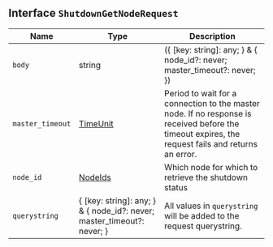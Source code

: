 ## Interface `ShutdownGetNodeRequest`

| Name | Type | Description |
| - | - | - |
| `body` | string | ({ [key: string]: any; } & { node_id?: never; master_timeout?: never; }) | All values in `body` will be added to the request body. |
| `master_timeout` | [TimeUnit](./TimeUnit.md) | Period to wait for a connection to the master node. If no response is received before the timeout expires, the request fails and returns an error. |
| `node_id` | [NodeIds](./NodeIds.md) | Which node for which to retrieve the shutdown status |
| `querystring` | { [key: string]: any; } & { node_id?: never; master_timeout?: never; } | All values in `querystring` will be added to the request querystring. |
